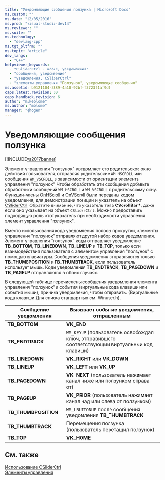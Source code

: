 ```yaml
---
title: "Уведомляющие сообщения ползунка | Microsoft Docs"
ms.custom: ""
ms.date: "12/05/2016"
ms.prod: "visual-studio-dev14"
ms.reviewer: ""
ms.suite: ""
ms.technology: 
  - "devlang-cpp"
ms.tgt_pltfrm: ""
ms.topic: "article"
dev_langs: 
  - "C++"
helpviewer_keywords: 
  - "CSliderCtrl - класс, уведомления"
  - "сообщения, уведомление"
  - "уведомления, CSliderCtrl"
  - "элементы управления "Ползунок", уведомляющие сообщения"
ms.assetid: b9121104-3889-4a10-92bf-f3723f1af9d0
caps.latest.revision: 10
caps.handback.revision: 6
author: "mikeblome"
ms.author: "mblome"
manager: "ghogen"
---
```

# Уведомляющие сообщения ползунка
[!INCLUDE[vs2017banner](../assembler/inline/includes/vs2017banner.md)]

Элемент управления "ползунок" уведомляет его родительское окно действий пользователя, отправляя родительские `WM_HSCROLL` или сообщения `WM_VSCROLL`, в зависимости от ориентации элемента управления "ползунок".  Чтобы обработать эти сообщения добавьте обработчики сообщений `WM_HSCROLL` и `WM_VSCROLL` к родительскому окну.  Функции\-члены [OnHScroll](../Topic/CWnd::OnHScroll.md) и [OnVScroll](../Topic/CWnd::OnVScroll.md) были переданы кодом уведомления, для демонстрации позиции и указатель на объект [CSliderCtrl](../mfc/reference/csliderctrl-class.md).  Обратите внимание, что указатель типа **CScrollBar \***, даже если оно указывает на объект `CSliderCtrl`.  Можно предоставить подходящую роль этот указатель при необходимости управления элемент управления "ползунок".  
  
 Вместо использования кода уведомления полосы прокрутки, элементы управления "ползунок" отправляют другой набор кодов уведомления.  Элемент управления "ползунок" коды отправляет уведомление **TB\_BOTTOM**, **TB\_LINEDOWN**, **TB\_LINEUP** и **TB\_TOP**, только если взаимодействия пользователя с элементом управления "ползунок" с помощью клавиатуры.  Сообщения уведомления отправляются только **TB\_THUMBPOSITION** и **TB\_THUMBTRACK**, если пользователь использует мышь.  Коды уведомления **TB\_ENDTRACK**, **TB\_PAGEDOWN** и **TB\_PAGEUP** отправляются в обоих случаях.  
  
 В следующей таблице перечислены сообщения уведомления элемента управления "ползунок" и события \(виртуальные кода клавиши или события мыши\), причина уведомления, чтобы отправить. \(Виртуальные кода клавиши Для списка стандартных см. Winuser.h\).  
  
|Сообщение уведомления|Вызывает событие уведомления, отправленным|  
|---------------------------|------------------------------------------------|  
|**TB\_BOTTOM**|**VK\_END**|  
|**TB\_ENDTRACK**|`WM_KEYUP` \(пользователь освобождал ключ, отправившего соответствующий виртуальный код клавиши\)|  
|**TB\_LINEDOWN**|**VK\_RIGHT** или **VK\_DOWN**|  
|**TB\_LINEUP**|**VK\_LEFT** или **VK\_UP**|  
|**TB\_PAGEDOWN**|**VK\_NEXT** \(пользователь нажимает канал ниже или ползунком справа от\)|  
|**TB\_PAGEUP**|**VK\_PRIOR** \(пользователь нажимает канал над или слева от ползунком\)|  
|**TB\_THUMBPOSITION**|`WM_LBUTTONUP` после сообщения уведомления **TB\_THUMBTRACK**|  
|**TB\_THUMBTRACK**|Перемещения ползунка \(пользователь перетащил ползунок\)|  
|**TB\_TOP**|**VK\_HOME**|  
  
## См. также  
 [Использование CSliderCtrl](../mfc/using-csliderctrl.md)   
 [Элементы управления](../mfc/controls-mfc.md)